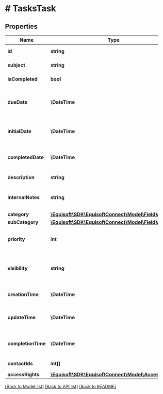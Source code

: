 # # TasksTask

## Properties

Name | Type | Description | Notes
------------ | ------------- | ------------- | -------------
**id** | **string** | Unique numerical identifier. |
**subject** | **string** | Subject/Title of the Event. |
**isCompleted** | **bool** | Is the task completed/done. |
**dueDate** | **\DateTime** | Date the task is expected to be done. As defined by full-date - RFC3339 | [optional]
**initialDate** | **\DateTime** | Date the task was initially started. As defined by full-date - RFC3339 | [optional]
**completedDate** | **\DateTime** | Date the task was completed / done. As defined by full-date - RFC3339 | [optional]
**description** | **string** | Public description of the Event. | [optional]
**internalNotes** | **string** | Internal notes on the Event. Not synced on remote sources. | [optional]
**category** | [**\Equisoft\SDK\EquisoftConnect\Model\FieldValue**](FieldValue.md) | Event category | [optional]
**subCategory** | [**\Equisoft\SDK\EquisoftConnect\Model\FieldValue**](FieldValue.md) | Event sub category | [optional]
**priority** | **int** | Importance/Priority of an event or task. 5 is the most important. |
**visibility** | **string** | Confidentiality level of the Event (private or not). [NORMAL, PRIVATE] |
**creationTime** | **\DateTime** | Creation time. As defined by date-time - RFC3339 | [optional]
**updateTime** | **\DateTime** | Date time of last modification. As defined by date-time - RFC3339 | [optional]
**completionTime** | **\DateTime** | Completion time. As defined by date-time - RFC3339 | [optional]
**contactIds** | **int[]** | IDs of the contacts linked to this Task | [optional]
**accessRights** | [**\Equisoft\SDK\EquisoftConnect\Model\AccessRights**](AccessRights.md) |  |

[[Back to Model list]](../../README.md#models) [[Back to API list]](../../README.md#endpoints) [[Back to README]](../../README.md)
